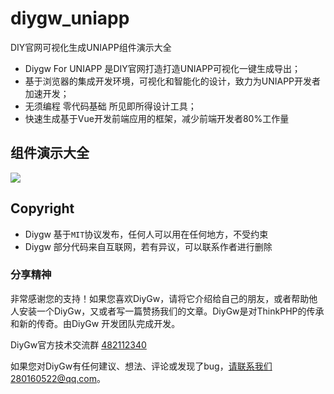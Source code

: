 # diygw_uniapp
DIY官网可视化生成UNIAPP组件演示大全

* Diygw For UNIAPP 是DIY官网打造打造UNIAPP可视化一键生成导出；
* 基于浏览器的集成开发环境，可视化和智能化的设计，致力为UNIAPP开发者加速开发；
* 无须编程 零代码基础 所见即所得设计工具；
* 快速生成基于Vue开发前端应用的框架，减少前端开发者80%工作量

组件演示大全
----
![](http://lib.diygw.com/upload/1/image/20190109/15.jpg)   


Copyright
--
* Diygw 基于`MIT`协议发布，任何人可以用在任何地方，不受约束
* Diygw 部分代码来自互联网，若有异议，可以联系作者进行删除

### 分享精神

非常感谢您的支持！如果您喜欢DiyGw，请将它介绍给自己的朋友，或者帮助他人安装一个DiyGw，又或者写一篇赞扬我们的文章。DiyGw是对ThinkPHP的传承和新的传奇。由DiyGw 开发团队完成开发。

DiyGw官方技术交流群 [482112340](https://jq.qq.com/?_wv=1027&k=48Dm8gg)

如果您对DiyGw有任何建议、想法、评论或发现了bug，请联系我们280160522@qq.com。

